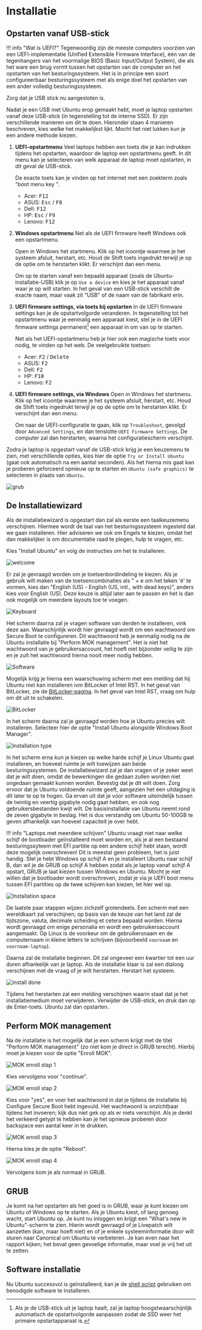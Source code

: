 # Installatie

## Opstarten vanaf USB-stick

!!! info "Wat is UEFI?"
    Tegenwoordig zijn de meeste computers voorzien van een UEFI-implementatie (Unified Extensible Firmware Interface), één van de tegenhangers van het voormalige BIOS (Basic Input/Output System), die als het ware een brug vormt tussen het opstarten van de computer en het opstarten van het besturingssysteem. Het is in principe een soort configureerbaar besturingssysteem met als enige doel het opstarten van een ander volledig besturingssysteem.

Zorg dat je USB stick nu aangesloten is.

Nadat je een USB met Ubuntu erop gemaakt hebt, moet je laptop opstarten vanaf deze USB-stick (in tegenstelling tot de interne SSD). Er zijn verschillende manieren om dit te doen. Hieronder staan 4 manieren beschreven, kies welke het makkelijkst lijkt. Mocht het niet lukken kun je een andere methode kiezen.

1. **UEFI-opstartmenu**
    Veel laptops hebben een toets die je kan indrukken tijdens het opstarten, waardoor de laptop een opstartmenu geeft. In dit menu kan je selecteren van welk apparaat de laptop moet opstarten, in dit geval de USB-stick.

    De exacte toets kan je vinden op het internet met een zoekterm zoals "boot menu key <laptop model>".

    * Acer: <kbd>F12</kbd>
    * ASUS: <kbd>Esc</kbd> / <kbd>F8</kbd>
    * Dell: <kbd>F12</kbd>
    * HP: <kbd>Esc</kbd> / <kbd>F9</kbd>
    * Lenovo: <kbd>F12</kbd>

2. **Windows opstartmenu**
    Net als de UEFI firmware heeft Windows ook een opstartmenu.

    Open in Windows het startmenu. Klik op het icoontje waarmee je het systeem afsluit, herstart, etc. Houd de Shift toets ingedrukt terwijl je op de optie om te herstarten klikt. Er verschijnt dan een menu.

    Om op te starten vanaf een bepaald apparaat (zoals de Ubuntu-installatie-USB) klik je op `Use a device` en kies je het apparaat vanaf waar je op wilt starten. In het geval van een USB-stick verschilt de exacte naam, maar vaak zit "USB" of de naam van de fabrikant erin.

3. **UEFI firmware settings, via toets bij opstarten**
    In de UEFI firmware settings kan je de opstartvolgorde veranderen. In tegenstelling tot het opstartmenu waar je eenmalig een apparaat kiest, stel je in de UEFI firmware settings permanent[^1] een apparaat in om van op te starten.

    Net als het UEFI-opstartmenu heb je hier ook een magische toets voor nodig, te vinden op het web. De veelgebruikte toetsen:

    * Acer: <kbd>F2</kbd> / <kbd>Delete</kbd>
    * ASUS: <kbd>F2</kbd>
    * Dell: <kbd>F2</kbd>
    * HP: <kbd>F10</kbd>
    * Lenovo: <kbd>F2</kbd>

4. **UEFI firmware settings, via Windows**
    Open in Windows het startmenu. Klik op het icoontje waarmee je het systeem afsluit, herstart, etc. Houd de Shift toets ingedrukt terwijl je op de optie om te herstarten klikt. Er verschijnt dan een menu.

    Om naar de UEFI-configuratie te gaan, klik op `Troubleshoot`, gevolgd door `Advanced Settings`, en dan tenslotte `UEFI Firmware Settings`. De computer zal dan herstarten, waarna het configuratiescherm verschijnt.

Zodra je laptop is opgestart vanaf de USB-stick krijg je een keuzemenu te zien, met verschillende opties, kies hier de optie `Try or Install Ubuntu` (gaat ook automatisch na een aantal seconden). Als het hierna mis gaat kan je proberen geforceerd opnieuw op te starten en `Ubuntu (safe graphics)` te selecteren in plaats van `Ubuntu`.

![grub](../../assets/2204-usb-grub.png)

## De Installatiewizard

Als de installatiewizard is opgestart dan zal als eerste een taalkeuzemenu verschijnen. Hiermee wordt de taal van het besturingssysteem ingesteld dat we gaan installeren. Hier adviseren we ook om Engels te kiezen, omdat het dan makkelijker is om documentatie raad te plegen, hulp te vragen, etc.

Kies "Install Ubuntu" en volg de instructies om het te installeren.

![welcome](../../assets/2204-installer-welcome.png)

Er zal je gevraagd worden om je toetsenbordindeling te kiezen. Als je gebruik wilt maken van de toetsencombinaties als " + e om het teken 'é' te vormen, kies dan "English (US) - English (US, intl., with dead keys)", anders kies voor English (US). Deze keuze is altijd later aan te passen en het is dan ook mogelijk om meerdere layouts toe te voegen.

![Keyboard](../../assets/2204-keyboard.png)

Het scherm daarna zal je vragen software van derden te installeren, vink deze aan. Waarschijnlijk wordt hier gevraagd wordt om een wachtwoord om Secure Boot te configureren. Dit wachtwoord heb je eenmalig nodig na de Ubuntu installatie bij "Perform MOK management". Het is niet het wachtwoord van je gebruikersaccount, het hoeft niet bijzonder veilig te zijn en je zult het wachtwoord hierna nooit meer nodig hebben.

![Software](../../assets/2204-software.png)

Mogelijk krijg je hierna een waarschuwing scherm met een melding dat hij Ubuntu niet kan installeren ivm BitLocker of Intel RST. In het geval van BitLocker, zie de [BitLocker-pagina](./bitlocker.md).
In het geval van Intel RST, vraag om hulp om dit uit te schakelen.

![BitLocker](../../assets/2204-bitlocker.png)

In het scherm daarna zal je gevraagd worden hoe je Ubuntu precies wilt installeren. Selecteer hier de optie "Install Ubuntu alongside Windows Boot Manager".

![Installation type](../../assets/2004-installationtype.png)

In het scherm erna kun je kiezen op welke harde schijf je Linux Ubuntu gaat installeren, en hoeveel ruimte je wilt toewijzen aan beide besturingssystemen. De installatiewizard zal je dan vragen of je zeker weet dat je wilt doen, omdat de bewerkingen die gedaan zullen worden niet ongedaan gemaakt kunnen worden. Bevestig dat je dit wilt doen. Zorg ervoor dat je Ubuntu voldoende ruimte geeft, aangezien het een uitdaging is dit later te op te hogen. Ga ervan uit dat je voor software uiteindelijk tussen de twintig en veertig gigabyte nodig gaat hebben, en ook nog gebruikersbestanden kwijt wilt. De basisinstallatie van Ubuntu neemt rond de zeven gigabyte in beslag. Het is dus verstandig om Ubuntu 50-100GB te geven afhankelijk van hoeveel capaciteit je over hebt.

!!! info "Laptops met meerdere schijven"
    Ubuntu vraagt niet naar welke schijf de bootloader geïnstalleerd moet worden en, als je al een bestaand besturingssyteem met EFI partitie op een andere schijf hebt staan, wordt deze mogelijk overschreven! Dit is meestal geen probleem, het is juist handig. Stel je hebt Windows op schijf A en je installeert Ubuntu naar schijf B, dan wil je de GRUB op schijf A hebben zodat als je laptop vanaf schijf A opstart, GRUB je laat kiezen tussen Windows en Ubuntu. Mocht je niet willen dat je bootloader wordt overschreven, zodat je via je UEFI boot menu tussen EFI partities op de twee schijven kan kiezen, let hier wel op.

![Installation space](../../assets/2004-installationspace.png)

De laatste paar stappen wijzen zichzelf grotendeels. Een scherm met een wereldkaart zal verschijnen; op basis van de keuze van het land zal de tijdszone, valuta, decimale scheiding et cetera bepaald worden. Hierna wordt gevraagd om enige personalia en wordt een gebruikersaccount aangemaakt. Op Linux is de voorkeur om de gebruikersnaam en de computernaam in kleine letters te schrijven (bijvoorbeeld `voornaam` en `voornaam-laptop`).

Daarna zal de installatie beginnen. Dit zal ongeveer een kwartier tot een uur duren afhankelijk van je laptop. Als de installatie klaar is zal een dialoog verschijnen met de vraag of je wilt herstarten. Herstart het systeem.

![install done](../../assets/2204-installdone.png)

Tijdens het herstarten zal een melding verschijnen waarin staat dat je het installatiemedium moet verwijderen. Verwijder de USB-stick, en druk dan op de Enter-toets. Ubuntu zal dan opstarten.

## Perform MOK management
Na de installatie is het mogelijk dat je een scherm krijgt met de titel "Perform MOK management" (zo niet kom je direct in GRUB terecht). Hierbij moet je kiezen voor de optie "Enroll MOK".

![MOK enroll stap 1](../../assets/mok-enroll-1.png)

Kies vervolgens voor "continue".

![MOK enroll stap 2](../../assets/mok-enroll-2.png)

Kies voor "yes", en voer het wachtwoord in dat je tijdens de installatie bij Configure Secure Boot hebt ingevuld. Het wachtwoord is onzichtbaar tijdens het invoeren; kijk dus niet gek op als er niets verschijnt. Als je denkt het verkeerd getypt te hebben kan je het opnieuw proberen door backspace een aantal keer in te drukken.

![MOK enroll stap 3](../../assets/mok-enroll-3.png)

Hierna kies je de optie "Reboot".

![MOK enroll stap 4](../../assets/mok-enroll-4.png)

Vervolgens kom je als normaal in GRUB.

## GRUB
Je komt na het opstarten als het goed is in GRUB, waar je kunt kiezen om Ubuntu of Windows op te starten. Als je Ubuntu kiest, of lang genoeg wacht, start Ubuntu op. Je kunt nu inloggen en krijgt een "What's new in Ubuntu"-scherm te zien. Hierin wordt gevraagd of je Livepatch wilt aanzetten (kan, maar hoeft niet) en of je enkele systeeminformatie door wilt sturen naar Canonical om Ubuntu te verbeteren. Je kan even naar het rapport kijken; het bevat geen gevoelige informatie, maar voel je vrij het uit te zetten.

## Software installatie

Nu Ubuntu successvol is geïnstalleerd, kan je de [shell script](./shell-script.md) gebruiken om benodigde software te installeren.

[^1]: Als je de USB-stick uit je laptop haalt, zal je laptop hoogstwaarschijnlijk automatisch de opstartvolgorde aanpassen zodat de SSD weer het primaire opstartapparaat is.
